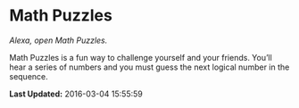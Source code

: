 # Math Puzzles
*Alexa, open Math Puzzles.*

Math Puzzles is a fun way to challenge yourself and your friends. You’ll hear a series of numbers and you must guess the next logical number in the sequence.

**Last Updated:** 2016-03-04 15:55:59
